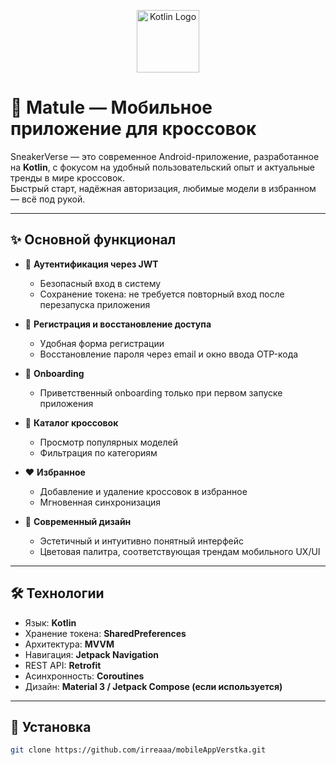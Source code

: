 <p align="center">
  <img src="https://upload.wikimedia.org/wikipedia/commons/7/74/Kotlin_Icon.png" alt="Kotlin Logo" width="100"/>
</p>

# 👟 Matule — Мобильное приложение для  кроссовок

SneakerVerse — это современное Android-приложение, разработанное на **Kotlin**, с фокусом на удобный пользовательский опыт и актуальные тренды в мире кроссовок.  
Быстрый старт, надёжная авторизация, любимые модели в избранном — всё под рукой.  

---

## ✨ Основной функционал

- 🔐 **Аутентификация через JWT**
  - Безопасный вход в систему
  - Сохранение токена: не требуется повторный вход после перезапуска приложения

- 📝 **Регистрация и восстановление доступа**
  - Удобная форма регистрации
  - Восстановление пароля через email и окно ввода OTP-кода

- 🎯 **Onboarding**
  - Приветственный onboarding только при первом запуске приложения

- 👟 **Каталог кроссовок**
  - Просмотр популярных моделей
  - Фильтрация по категориям

- ❤️ **Избранное**
  - Добавление и удаление кроссовок в избранное
  - Мгновенная синхронизация

- 💅 **Современный дизайн**
  - Эстетичный и интуитивно понятный интерфейс
  - Цветовая палитра, соответствующая трендам мобильного UX/UI

---

## 🛠️ Технологии

- Язык: **Kotlin**
- Хранение токена: **SharedPreferences**
- Архитектура: **MVVM**
- Навигация: **Jetpack Navigation**
- REST API: **Retrofit**
- Асинхронность: **Coroutines**
- Дизайн: **Material 3 / Jetpack Compose (если используется)**

---

## 🚀 Установка

```bash
git clone https://github.com/irreaaa/mobileAppVerstka.git
